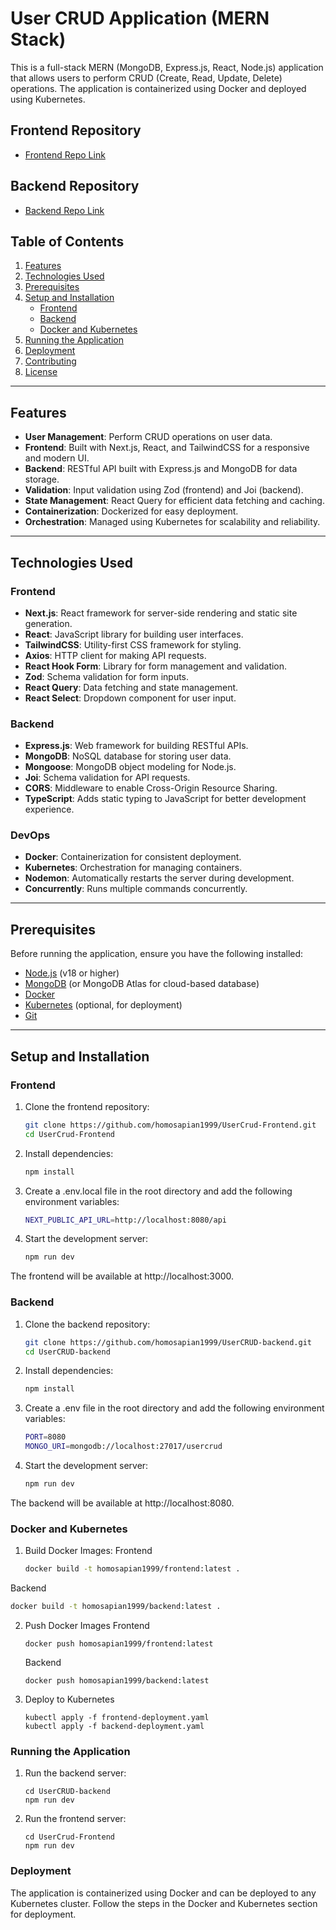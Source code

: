 # User CRUD Application (MERN Stack)

This is a full-stack MERN (MongoDB, Express.js, React, Node.js) application that allows users to perform CRUD (Create, Read, Update, Delete) operations. The application is containerized using Docker and deployed using Kubernetes.

## Frontend Repository
- [Frontend Repo Link](https://github.com/homosapian1999/UserCrud-Frontend)

## Backend Repository
- [Backend Repo Link](https://github.com/homosapian1999/UserCRUD-backend)

## Table of Contents
1. [Features](#features)
2. [Technologies Used](#technologies-used)
3. [Prerequisites](#prerequisites)
4. [Setup and Installation](#setup-and-installation)
   - [Frontend](#frontend)
   - [Backend](#backend)
   - [Docker and Kubernetes](#docker-and-kubernetes)
5. [Running the Application](#running-the-application)
6. [Deployment](#deployment)
7. [Contributing](#contributing)
8. [License](#license)

---

## Features
- **User Management**: Perform CRUD operations on user data.
- **Frontend**: Built with Next.js, React, and TailwindCSS for a responsive and modern UI.
- **Backend**: RESTful API built with Express.js and MongoDB for data storage.
- **Validation**: Input validation using Zod (frontend) and Joi (backend).
- **State Management**: React Query for efficient data fetching and caching.
- **Containerization**: Dockerized for easy deployment.
- **Orchestration**: Managed using Kubernetes for scalability and reliability.

---

## Technologies Used

### Frontend
- **Next.js**: React framework for server-side rendering and static site generation.
- **React**: JavaScript library for building user interfaces.
- **TailwindCSS**: Utility-first CSS framework for styling.
- **Axios**: HTTP client for making API requests.
- **React Hook Form**: Library for form management and validation.
- **Zod**: Schema validation for form inputs.
- **React Query**: Data fetching and state management.
- **React Select**: Dropdown component for user input.

### Backend
- **Express.js**: Web framework for building RESTful APIs.
- **MongoDB**: NoSQL database for storing user data.
- **Mongoose**: MongoDB object modeling for Node.js.
- **Joi**: Schema validation for API requests.
- **CORS**: Middleware to enable Cross-Origin Resource Sharing.
- **TypeScript**: Adds static typing to JavaScript for better development experience.

### DevOps
- **Docker**: Containerization for consistent deployment.
- **Kubernetes**: Orchestration for managing containers.
- **Nodemon**: Automatically restarts the server during development.
- **Concurrently**: Runs multiple commands concurrently.

---

## Prerequisites
Before running the application, ensure you have the following installed:
- [Node.js](https://nodejs.org/) (v18 or higher)
- [MongoDB](https://www.mongodb.com/) (or MongoDB Atlas for cloud-based database)
- [Docker](https://www.docker.com/)
- [Kubernetes](https://kubernetes.io/) (optional, for deployment)
- [Git](https://git-scm.com/)

---

## Setup and Installation

### Frontend
1. Clone the frontend repository:
   ```bash
   git clone https://github.com/homosapian1999/UserCrud-Frontend.git
   cd UserCrud-Frontend

2. Install dependencies:
   ```bash
   npm install
3. Create a .env.local file in the root directory and add the following environment variables:
   ```bash
   NEXT_PUBLIC_API_URL=http://localhost:8080/api
4. Start the development server:
   ```bash
   npm run dev
The frontend will be available at http://localhost:3000.

### Backend

1. Clone the backend repository:
   ```bash
   git clone https://github.com/homosapian1999/UserCRUD-backend.git
   cd UserCRUD-backend

2. Install dependencies:
   ```bash
   npm install
3. Create a .env file in the root directory and add the following environment variables:
    ```bash
    PORT=8080
    MONGO_URI=mongodb://localhost:27017/usercrud
4. Start the development server:
   ```bash
   npm run dev
The backend will be available at http://localhost:8080.

### Docker and Kubernetes

1. Build Docker Images:
   Frontend
   ```bash
   docker build -t homosapian1999/frontend:latest .

  Backend
  ```bash
  docker build -t homosapian1999/backend:latest .
  ```
2. Push Docker Images
   Frontend
   ```
   docker push homosapian1999/frontend:latest
   ```
   Backend
   ```
   docker push homosapian1999/backend:latest
   ```
3. Deploy to Kubernetes
   ```
   kubectl apply -f frontend-deployment.yaml
   kubectl apply -f backend-deployment.yaml
   ```

### Running the Application

1. Run the backend server:
   ```
   cd UserCRUD-backend
   npm run dev
   ```
2. Run the frontend server:
   ```
   cd UserCrud-Frontend
   npm run dev
   ```

### Deployment

The application is containerized using Docker and can be deployed to any Kubernetes cluster. Follow the steps in the Docker and Kubernetes section for deployment.

 
